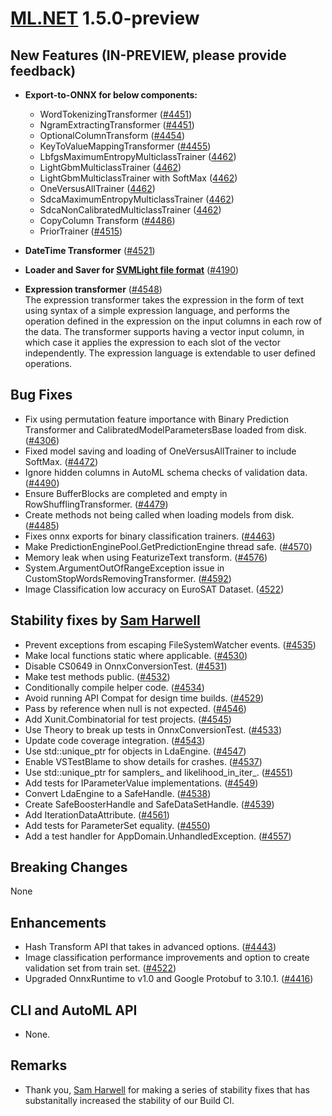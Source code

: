 # [ML.NET](http://dot.net/ml) 1.5.0-preview

## **New Features (IN-PREVIEW, please provide feedback)**
- **Export-to-ONNX for below components:**
    - WordTokenizingTransformer ([#4451](https://github.com/dotnet/machinelearning/pull/4451))
    - NgramExtractingTransformer ([#4451](https://github.com/dotnet/machinelearning/pull/4451)) 
    - OptionalColumnTransform ([#4454](https://github.com/dotnet/machinelearning/pull/4454))
    - KeyToValueMappingTransformer ([#4455](https://github.com/dotnet/machinelearning/pull/4455))
    - LbfgsMaximumEntropyMulticlassTrainer ([4462](https://github.com/dotnet/machinelearning/pull/4462))
    - LightGbmMulticlassTrainer ([4462](https://github.com/dotnet/machinelearning/pull/4462))
    - LightGbmMulticlassTrainer with SoftMax ([4462](https://github.com/dotnet/machinelearning/pull/4462))
    - OneVersusAllTrainer ([4462](https://github.com/dotnet/machinelearning/pull/4462))
    - SdcaMaximumEntropyMulticlassTrainer ([4462](https://github.com/dotnet/machinelearning/pull/4462))
    - SdcaNonCalibratedMulticlassTrainer ([4462](https://github.com/dotnet/machinelearning/pull/4462))
    - CopyColumn Transform ([#4486](https://github.com/dotnet/machinelearning/pull/4486))
    - PriorTrainer ([#4515](https://github.com/dotnet/machinelearning/pull/4515))

- **DateTime Transformer** ([#4521](https://github.com/dotnet/machinelearning/pull/4521))
- **Loader and Saver for [SVMLight file format](http://svmlight.joachims.org/)** ([#4190](https://github.com/dotnet/machinelearning/pull/4190))
- **Expression transformer** ([#4548](https://github.com/dotnet/machinelearning/pull/4548))  
  The expression transformer takes the expression in the form of text using syntax of a simple expression language, and performs the operation defined in the expression on the input columns in each row of the data. The transformer supports having a vector input column, in which case it applies the expression to each slot of the vector independently. The expression language is extendable to user defined operations.

## **Bug Fixes**
- Fix using permutation feature importance with Binary Prediction Transformer and CalibratedModelParametersBase loaded from disk. ([#4306](https://github.com/dotnet/machinelearning/pull/4306))
- Fixed model saving and loading of OneVersusAllTrainer to include SoftMax. ([#4472](https://github.com/dotnet/machinelearning/pull/4472))
- Ignore hidden columns in AutoML schema checks of validation data. ([#4490](https://github.com/dotnet/machinelearning/pull/4490))
- Ensure BufferBlocks are completed and empty in RowShufflingTransformer. ([#4479](https://github.com/dotnet/machinelearning/pull/4479))
- Create methods not being called when loading models from disk. ([#4485](https://github.com/dotnet/machinelearning/pull/4485))
- Fixes onnx exports for binary classification trainers. ([#4463](https://github.com/dotnet/machinelearning/pull/4463))
- Make PredictionEnginePool.GetPredictionEngine thread safe. ([#4570](https://github.com/dotnet/machinelearning/pull/4570))
- Memory leak when using FeaturizeText transform. ([#4576](https://github.com/dotnet/machinelearning/pull/4576))
- System.ArgumentOutOfRangeException issue in CustomStopWordsRemovingTransformer. ([#4592](https://github.com/dotnet/machinelearning/pull/4592))
- Image Classification low accuracy on EuroSAT Dataset. ([4522](https://github.com/dotnet/machinelearning/pull/4522))

## **Stability fixes by [Sam Harwell](https://github.com/sharwell)**
- Prevent exceptions from escaping FileSystemWatcher events. ([#4535](https://github.com/dotnet/machinelearning/pull/4535))
- Make local functions static where applicable. ([#4530](https://github.com/dotnet/machinelearning/pull/4530))
- Disable CS0649 in OnnxConversionTest. ([#4531](https://github.com/dotnet/machinelearning/pull/4531))
- Make test methods public. ([#4532](https://github.com/dotnet/machinelearning/pull/4532))
- Conditionally compile helper code. ([#4534](https://github.com/dotnet/machinelearning/pull/4534))
- Avoid running API Compat for design time builds. ([#4529](https://github.com/dotnet/machinelearning/pull/4529))
- Pass by reference when null is not expected. ([#4546](https://github.com/dotnet/machinelearning/pull/4546))
- Add Xunit.Combinatorial for test projects. ([#4545](https://github.com/dotnet/machinelearning/pull/4545))
- Use Theory to break up tests in OnnxConversionTest. ([#4533](https://github.com/dotnet/machinelearning/pull/4533))
- Update code coverage integration. ([#4543](https://github.com/dotnet/machinelearning/pull/4543))
- Use std::unique_ptr for objects in LdaEngine. ([#4547](https://github.com/dotnet/machinelearning/pull/4547))
- Enable VSTestBlame to show details for crashes. ([#4537](https://github.com/dotnet/machinelearning/pull/4537))
- Use std::unique_ptr for samplers_ and likelihood_in_iter_. ([#4551](https://github.com/dotnet/machinelearning/pull/4551))
- Add tests for IParameterValue implementations. ([#4549](https://github.com/dotnet/machinelearning/pull/4549))
- Convert LdaEngine to a SafeHandle. ([#4538](https://github.com/dotnet/machinelearning/pull/4538))
- Create SafeBoosterHandle and SafeDataSetHandle. ([#4539](https://github.com/dotnet/machinelearning/pull/4539))
- Add IterationDataAttribute. ([#4561](https://github.com/dotnet/machinelearning/pull/4561))
- Add tests for ParameterSet equality. ([#4550](https://github.com/dotnet/machinelearning/pull/4550))
- Add a test handler for AppDomain.UnhandledException. ([#4557](https://github.com/dotnet/machinelearning/commit/f1f8942a8272a9c87373d11bc89467461c8ecad1))  

## **Breaking Changes**
None

## **Enhancements**
- Hash Transform API that takes in advanced options. ([#4443](https://github.com/dotnet/machinelearning/pull/4443))
- Image classification performance improvements and option to create validation set from train set. ([#4522](https://github.com/dotnet/machinelearning/pull/4522))
- Upgraded OnnxRuntime to v1.0 and Google Protobuf to 3.10.1. ([#4416](https://github.com/dotnet/machinelearning/pull/4416))

## **CLI and AutoML API**
  - None.

## **Remarks**
- Thank you, [Sam Harwell](https://github.com/sharwell) for making a series of stability fixes that has substanitally increased the stability of our Build CI.





